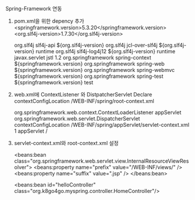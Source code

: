 Spring-Framework 연동
1. pom.xml을 위한 depency 추가 
    <springframework.version>5.3.20</springframework.version>
    <org.slf4j-version>1.7.30</org.slf4j-version>
     
    <dependency>
        <groupId>org.slf4j</groupId>
        <artifactId>slf4j-api</artifactId>
        <version>${org.slf4j-version}</version>
    </dependency>
    <dependency>
        <groupId>org.slf4j</groupId>
        <artifactId>jcl-over-slf4j</artifactId>
        <version>${org.slf4j-version}</version>
        <scope>runtime</scope>
    </dependency>
    <dependency>
        <groupId>org.slf4j</groupId>
        <artifactId>slf4j-log4j12</artifactId>
        <version>${org.slf4j-version}</version>
        <scope>runtime</scope>
    </dependency>
    <!-- https://mvnrepository.com/artifact/javax.servlet/jstl -->
    <dependency>
        <groupId>javax.servlet</groupId>
        <artifactId>jstl</artifactId>
        <version>1.2</version>
    </dependency>
  
    <!-- https://mvnrepository.com/artifact/org.springframework/spring-context -->
    <dependency>
        <groupId>org.springframework</groupId>
        <artifactId>spring-context</artifactId>
        <version>${springframework.version}</version>
    </dependency>
    <!-- https://mvnrepository.com/artifact/org.springframework/spring-web -->
    <!-- https://mvnrepository.com/artifact/org.springframework/spring-web -->
    <dependency>
        <groupId>org.springframework</groupId>
        <artifactId>spring-web</artifactId>
        <version>${springframework.version}</version>
    </dependency>
    <!-- https://mvnrepository.com/artifact/org.springframework/spring-webmvc -->
    <dependency>
        <groupId>org.springframework</groupId>
        <artifactId>spring-webmvc</artifactId>
        <version>${springframework.version}</version>
    </dependency>
  
    <!-- https://mvnrepository.com/artifact/org.springframework/spring-test -->
    <dependency>
        <groupId>org.springframework</groupId>
        <artifactId>spring-test</artifactId>
        <version>${springframework.version}</version>
        <scope>test</scope>
    </dependency>

2. web.xml에 ContextListener 와 DistpatcherServlet Declare
      <context-param>
          <param-name>contextConfigLocation</param-name>
          <param-value>/WEB-INF/spring/root-context.xml</param-value>
      </context-param>
      
      <listener>
          <listener-class>org.springframework.web.context.ContextLoaderListener</listener-class>
      </listener>
  
      <servlet>
          <servlet-name>appServlet</servlet-name>
          <servlet-class>org.springframework.web.servlet.DispatcherServlet</servlet-class>
          <init-param>
              <param-name>contextConfigLocation</param-name>
              <param-value>/WEB-INF/spring/appServlet/servlet-context.xml</param-value>
          </init-param>
          <load-on-startup>1</load-on-startup>
      </servlet>
  
      <servlet-mapping>
          <servlet-name>appServlet</servlet-name>
          <url-pattern>/</url-pattern>
      </servlet-mapping>

3. servlet-context.xml와 root-context.xml 설정   
      <resources mapping="/resources/**" location="/resources/" />
      
      <beans:bean class="org.springframework.web.servlet.view.InternalResourceViewResolver">
          <beans:property name="prefix" value="/WEB-INF/views/" />
          <beans:property name="suffix" value=".jsp" />
      </beans:bean>

    <beans:bean id="helloController" class="org.k8go4go.myspring.controller.HomeController"/>

